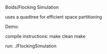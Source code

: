 Boids/Flocking Simulation

uses a quadtree for efficient space partitioning

Demo: 

compile instructions:
		make clean
		make

run:
		./FlockingSimulation
